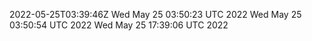 2022-05-25T03:39:46Z
Wed May 25 03:50:23 UTC 2022
Wed May 25 03:50:54 UTC 2022
Wed May 25 17:39:06 UTC 2022
